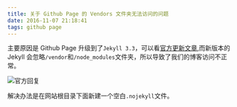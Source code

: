 ```yaml
---
title: 关于 Github Page 的 Vendors 文件夹无法访问的问题
date: 2016-11-07 21:18:41
tags: github page
---
```


主要原因是 Github Page 升级到了`Jekyll 3.3`，可以看[官方更新文章](https://github.com/blog/2277-what-s-new-in-github-pages-with-jekyll-3-3),而新版本的 Jekyll 会忽略`/vendor`和`/node_modules`文件夹，所以导致了我们的博客访问不正常。

![官方回复](/images/gitpage-vendor.png)

解决办法是在网站根目录下面新建一个空白`.nojekyll`文件。